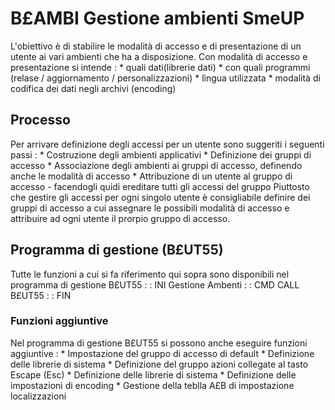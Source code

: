 # B£AMBI Gestione ambienti SmeUP
L'obiettivo è di stabilire le modalità di accesso e di presentazione di un utente ai vari ambienti che ha a disposizione. Con modalità di accesso e presentazione si intende : 
\* quali dati(librerie dati)
\* con quali programmi (relase / aggiornamento / personalizzazioni)
\* lingua utilizzata
\* modalità di codifica dei dati negli archivi (encoding)

## Processo
Per arrivare definizione degli accessi per un utente sono suggeriti i seguenti passi : 
\* Costruzione degli ambienti applicativi
\* Definizione dei gruppi di accesso
\* Associazione degli ambienti ai gruppi di accesso, definendo anche le modalità di accesso
\* Attribuzione di un utente al gruppo di accesso - facendogli quidi ereditare tutti gli accessi del gruppo
Piuttosto che gestire gli accessi per ogni singolo utente è consigliabile definire dei gruppi di accesso a cui assegnare le possibili modalità di accesso e attribuire ad ogni utente il prorpio gruppo di accesso.

## Programma di gestione (B£UT55)
Tutte le funzioni a cui si fa riferimento qui sopra sono disponibili nel programma di gestione B£UT55
 :  : INI Gestione Ambenti
 :  : CMD CALL B£UT55
 :  : FIN

### Funzioni aggiuntive
Nel programma di gestione B£UT55 si possono anche eseguire funzioni aggiuntive : 
\* Impostazione del gruppo di accesso di default
\* Definizione delle librerie di sistema
\* Definizione del gruppo azioni collegate al tasto Escape (Esc)
\* Definizione delle librerie di sistema
\* Definizione delle impostazioni di encoding
\* Gestione della teblla A£B di impostazione localizzazioni


